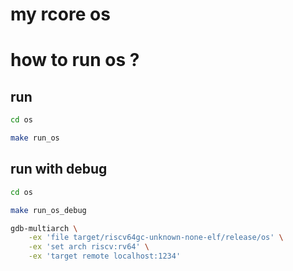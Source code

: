 # my rcore os



# how to run os ?

## run
``` bash
cd os

make run_os

```

## run with debug

``` bash
cd os

make run_os_debug

gdb-multiarch \
    -ex 'file target/riscv64gc-unknown-none-elf/release/os' \
    -ex 'set arch riscv:rv64' \
    -ex 'target remote localhost:1234'

```
